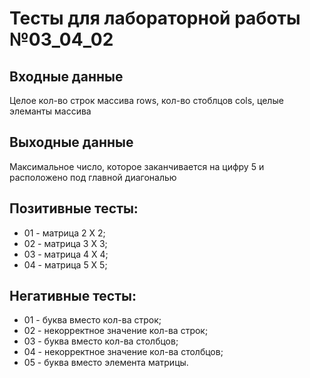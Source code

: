 # Тесты для лабораторной работы №03_04_02

## Входные данные
Целое кол-во строк массива rows, кол-во стоблцов cols, целые элеманты массива

## Выходные данные
Максимальное число, которое заканчивается на цифру 5
и расположено под главной диагональю

## Позитивные тесты:
- 01 - матрица 2 X 2;
- 02 - матрица 3 X 3;
- 03 - матрица 4 X 4;
- 04 - матрица 5 X 5;

## Негативные тесты:
- 01 - буква вместо кол-ва строк;
- 02 - некорректное значение кол-ва строк;
- 03 - буква вместо кол-ва столбцов;
- 04 - некорректное значение кол-ва столбцов;
- 05 - буква вместо элемента матрицы.